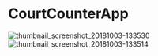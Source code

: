 # CourtCounterApp

![thumbnail_screenshot_20181003-133530](https://user-images.githubusercontent.com/27202690/46410947-bd12c080-c71a-11e8-9de1-07746e200c8b.jpg)
![thumbnail_screenshot_20181003-133514](https://user-images.githubusercontent.com/27202690/46410948-bd12c080-c71a-11e8-9722-973ea9b57346.jpg)
